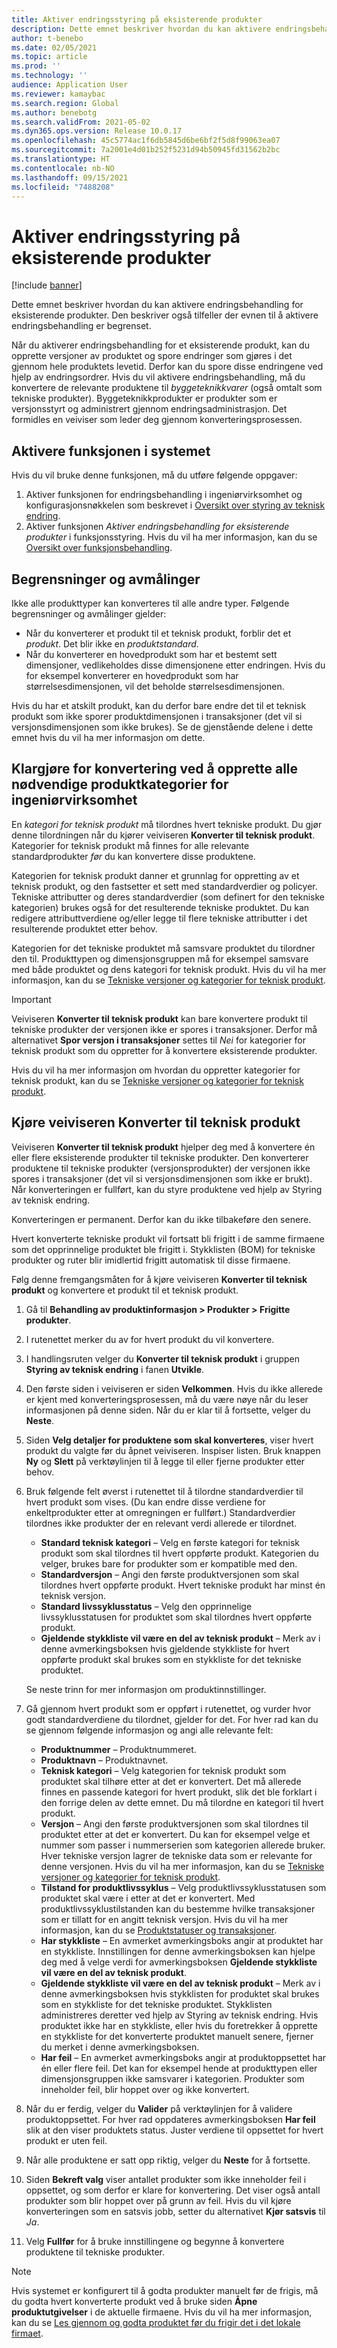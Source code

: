 ```yaml
---
title: Aktiver endringsstyring på eksisterende produkter
description: Dette emnet beskriver hvordan du kan aktivere endringsbehandling for eksisterende produkter. Den beskriver også tilfeller der evnen til å aktivere endringsbehandling er begrenset.
author: t-benebo
ms.date: 02/05/2021
ms.topic: article
ms.prod: ''
ms.technology: ''
audience: Application User
ms.reviewer: kamaybac
ms.search.region: Global
ms.author: benebotg
ms.search.validFrom: 2021-05-02
ms.dyn365.ops.version: Release 10.0.17
ms.openlocfilehash: 45c5774ac1f6db5845d6be6bf2f5d8f99063ea07
ms.sourcegitcommit: 7a2001e4d01b252f5231d94b50945fd31562b2bc
ms.translationtype: HT
ms.contentlocale: nb-NO
ms.lasthandoff: 09/15/2021
ms.locfileid: "7488208"
---
```

# <a name="enable-change-management-on-existing-products"></a>Aktiver endringsstyring på eksisterende produkter

[!include [banner](../../includes/banner.md)]

Dette emnet beskriver hvordan du kan aktivere endringsbehandling for eksisterende produkter. Den beskriver også tilfeller der evnen til å aktivere endringsbehandling er begrenset.

Når du aktiverer endringsbehandling for et eksisterende produkt, kan du opprette versjoner av produktet og spore endringer som gjøres i det gjennom hele produktets levetid. Derfor kan du spore disse endringene ved hjelp av endringsordrer. Hvis du vil aktivere endringsbehandling, må du konvertere de relevante produktene til *byggeteknikkvarer* (også omtalt som tekniske produkter). Byggeteknikkprodukter er produkter som er versjonsstyrt og administrert gjennom endringsadministrasjon. Det formidles en veiviser som leder deg gjennom konverteringsprosessen.

## <a name="turn-on-the-feature-in-your-system"></a>Aktivere funksjonen i systemet

Hvis du vil bruke denne funksjonen, må du utføre følgende oppgaver:

1. Aktiver funksjonen for endringsbehandling i ingeniørvirksomhet og konfigurasjonsnøkkelen som beskrevet i [Oversikt over styring av teknisk endring](product-engineering-overview.md).
1. Aktiver funksjonen *Aktiver endringsbehandling for eksisterende produkter* i funksjonsstyring. Hvis du vil ha mer informasjon, kan du se [Oversikt over funksjonsbehandling](../../fin-ops-core/fin-ops/get-started/feature-management/feature-management-overview.md).

## <a name="restrictions-and-limitations"></a>Begrensninger og avmålinger

Ikke alle produkttyper kan konverteres til alle andre typer. Følgende begrensninger og avmålinger gjelder:

- Når du konverterer et produkt til et teknisk produkt, forblir det et *produkt*. Det blir ikke en *produktstandard*.
- Når du konverterer en hovedprodukt som har et bestemt sett dimensjoner, vedlikeholdes disse dimensjonene etter endringen. Hvis du for eksempel konverterer en hovedprodukt som har størrelsesdimensjonen, vil det beholde størrelsesdimensjonen.

Hvis du har et atskilt produkt, kan du derfor bare endre det til et teknisk produkt som ikke sporer produktdimensjonen i transaksjoner (det vil si versjonsdimensjonen som ikke brukes). Se de gjenstående delene i dette emnet hvis du vil ha mer informasjon om dette.

## <a name="prepare-for-conversion-by-creating-all-required-engineering-product-categories"></a>Klargjøre for konvertering ved å opprette alle nødvendige produktkategorier for ingeniørvirksomhet

En *kategori for teknisk produkt* må tilordnes hvert tekniske produkt. Du gjør denne tilordningen når du kjører veiviseren **Konverter til teknisk produkt**. Kategorier for teknisk produkt må finnes for alle relevante standardprodukter *før* du kan konvertere disse produktene.

Kategorien for teknisk produkt danner et grunnlag for oppretting av et teknisk produkt, og den fastsetter et sett med standardverdier og policyer. Tekniske attributter og deres standardverdier (som definert for den tekniske kategorien) brukes også for det resulterende tekniske produktet. Du kan redigere attributtverdiene og/eller legge til flere tekniske attributter i det resulterende produktet etter behov.

Kategorien for det tekniske produktet må samsvare produktet du tilordner den til. Produkttypen og dimensjonsgruppen må for eksempel samsvare med både produktet og dens kategori for teknisk produkt. Hvis du vil ha mer informasjon, kan du se [Tekniske versjoner og kategorier for teknisk produkt](engineering-versions-product-category.md).

> [!IMPORTANT]
> Veiviseren **Konverter til teknisk produkt** kan bare konvertere produkt til tekniske produkter der versjonen ikke er spores i transaksjoner. Derfor må alternativet **Spor versjon i transaksjoner** settes til *Nei* for kategorier for teknisk produkt som du oppretter for å konvertere eksisterende produkter.

Hvis du vil ha mer informasjon om hvordan du oppretter kategorier for teknisk produkt, kan du se [Tekniske versjoner og kategorier for teknisk produkt](engineering-versions-product-category.md).

## <a name="run-the-convert-to-engineering-product-wizard"></a>Kjøre veiviseren Konverter til teknisk produkt

Veiviseren **Konverter til teknisk produkt** hjelper deg med å konvertere én eller flere eksisterende produkter til tekniske produkter. Den konverterer produktene til tekniske produkter (versjonsprodukter) der versjonen ikke spores i transaksjoner (det vil si versjonsdimensjonen som ikke er brukt). Når konverteringen er fullført, kan du styre produktene ved hjelp av Styring av teknisk endring.

Konverteringen er permanent. Derfor kan du ikke tilbakeføre den senere. 

Hvert konverterte tekniske produkt vil fortsatt bli frigitt i de samme firmaene som det opprinnelige produktet ble frigitt i. Stykklisten (BOM) for tekniske produkter og ruter blir imidlertid frigitt automatisk til disse firmaene.

Følg denne fremgangsmåten for å kjøre veiviseren **Konverter til teknisk produkt** og konvertere et produkt til et teknisk produkt.

1. Gå til **Behandling av produktinformasjon \> Produkter \> Frigitte produkter**.
1. I rutenettet merker du av for hvert produkt du vil konvertere.
1. I handlingsruten velger du **Konverter til teknisk produkt** i gruppen **Styring av teknisk endring** i fanen **Utvikle**.
1. Den første siden i veiviseren er siden **Velkommen**. Hvis du ikke allerede er kjent med konverteringsprosessen, må du være nøye når du leser informasjonen på denne siden. Når du er klar til å fortsette, velger du **Neste**.
1. Siden **Velg detaljer for produktene som skal konverteres**, viser hvert produkt du valgte før du åpnet veiviseren. Inspiser listen. Bruk knappen **Ny** og **Slett** på verktøylinjen til å legge til eller fjerne produkter etter behov.
1. Bruk følgende felt øverst i rutenettet til å tilordne standardverdier til hvert produkt som vises. (Du kan endre disse verdiene for enkeltprodukter etter at omregningen er fullført.) Standardverdier tilordnes ikke produkter der en relevant verdi allerede er tilordnet.

    - **Standard teknisk kategori** – Velg en første kategori for teknisk produkt som skal tilordnes til hvert oppførte produkt. Kategorien du velger, brukes bare for produkter som er kompatible med den.
    - **Standardversjon** – Angi den første produktversjonen som skal tilordnes hvert oppførte produkt. Hvert tekniske produkt har minst én teknisk versjon.
    - **Standard livssyklusstatus** – Velg den opprinnelige livssyklusstatusen for produktet som skal tilordnes hvert oppførte produkt.
    - **Gjeldende stykkliste vil være en del av teknisk produkt** – Merk av i denne avmerkingsboksen hvis gjeldende stykkliste for hvert oppførte produkt skal brukes som en stykkliste for det tekniske produktet.

    Se neste trinn for mer informasjon om produktinnstillinger.

1. Gå gjennom hvert produkt som er oppført i rutenettet, og vurder hvor godt standardverdiene du tilordnet, gjelder for det. For hver rad kan du se gjennom følgende informasjon og angi alle relevante felt:

    - **Produktnummer** – Produktnummeret.
    - **Produktnavn** – Produktnavnet.
    - **Teknisk kategori** – Velg kategorien for teknisk produkt som produktet skal tilhøre etter at det er konvertert. Det må allerede finnes en passende kategori for hvert produkt, slik det ble forklart i den forrige delen av dette emnet. Du må tilordne en kategori til hvert produkt.
    - **Versjon** – Angi den første produktversjonen som skal tilordnes til produktet etter at det er konvertert. Du kan for eksempel velge et nummer som passer i nummerserien som kategorien allerede bruker. Hver tekniske versjon lagrer de tekniske data som er relevante for denne versjonen. Hvis du vil ha mer informasjon, kan du se [Tekniske versjoner og kategorier for teknisk produkt](engineering-versions-product-category.md).
    - **Tilstand for produktlivssyklus** – Velg produktlivssyklusstatusen som produktet skal være i etter at det er konvertert. Med produktlivssyklustilstanden kan du bestemme hvilke transaksjoner som er tillatt for en angitt teknisk versjon. Hvis du vil ha mer informasjon, kan du se [Produktstatuser og transaksjoner](product-lifecycle-state-transactions.md).
    - **Har stykkliste** – En avmerket avmerkingsboks angir at produktet har en stykkliste. Innstillingen for denne avmerkingsboksen kan hjelpe deg med å velge verdi for avmerkingsboksen **Gjeldende stykkliste vil være en del av teknisk produkt**.
    - **Gjeldende stykkliste vil være en del av teknisk produkt** – Merk av i denne avmerkingsboksen hvis stykklisten for produktet skal brukes som en stykkliste for det tekniske produktet. Stykklisten administreres deretter ved hjelp av Styring av teknisk endring. Hvis produktet ikke har en stykkliste, eller hvis du foretrekker å opprette en stykkliste for det konverterte produktet manuelt senere, fjerner du merket i denne avmerkingsboksen.
    - **Har feil** – En avmerket avmerkingsboks angir at produktoppsettet har én eller flere feil. Det kan for eksempel hende at produkttypen eller dimensjonsgruppen ikke samsvarer i kategorien. Produkter som inneholder feil, blir hoppet over og ikke konvertert.

1. Når du er ferdig, velger du **Valider** på verktøylinjen for å validere produktoppsettet. For hver rad oppdateres avmerkingsboksen **Har feil** slik at den viser produktets status. Juster verdiene til oppsettet for hvert produkt er uten feil.
1. Når alle produktene er satt opp riktig, velger du **Neste** for å fortsette.
1. Siden **Bekreft valg** viser antallet produkter som ikke inneholder feil i oppsettet, og som derfor er klare for konvertering. Det viser også antall produkter som blir hoppet over på grunn av feil. Hvis du vil kjøre konverteringen som en satsvis jobb, setter du alternativet **Kjør satsvis** til *Ja*.
1. Velg **Fullfør** for å bruke innstillingene og begynne å konvertere produktene til tekniske produkter.

> [!NOTE]
> Hvis systemet er konfigurert til å godta produkter manuelt før de frigis, må du godta hvert konverterte produkt ved å bruke siden **Åpne produktutgivelser** i de aktuelle firmaene. Hvis du vil ha mer informasjon, kan du se [Les gjennom og godta produktet før du frigir det i det lokale firmaet](engineering-scenarios.md#accept).
